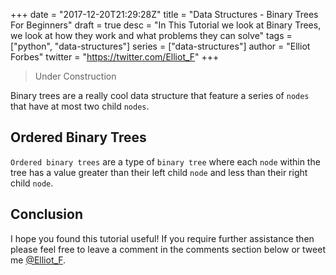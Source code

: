 +++
date = "2017-12-20T21:29:28Z"
title = "Data Structures - Binary Trees For Beginners"
draft = true
desc = "In This Tutorial we look at Binary Trees, we look at how they work and what problems they can solve"
tags = ["python", "data-structures"]
series = ["data-structures"]
author = "Elliot Forbes"
twitter = "https://twitter.com/Elliot_F"
+++

> Under Construction

Binary trees are a really cool data structure that feature a series of `nodes` that have at most two child `nodes`. 

## Ordered Binary Trees

`Ordered binary trees` are a type of `binary tree` where each `node` within the tree has a value greater than their left child `node` and less than their right child `node`. 

## Conclusion

I hope you found this tutorial useful! If you require further assistance then please feel free to leave a comment in the comments section below or tweet me [@Elliot_F](https://twitter.com/elliot_f).